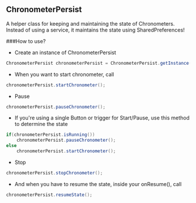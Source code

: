 ## ChronometerPersist
A helper class for keeping and maintaining the state of Chronometers. 
Instead of using a service, it maintains the state using SharedPreferences!  

###How to use?
* Create an instance of ChronometerPersist

```java
ChronometerPersist chronometerPersist = ChronometerPersist.getInstance(chronometer, sharedPreferences);
```

* When you want to start chronometer, call

```java
chronometerPersist.startChronometer();
```
* Pause 

```java
chronometerPersist.pauseChronometer(); 
```
* If you're using a single Button or trigger for Start/Pause, use this method to determine the state

```java
if(chronometerPersist.isRunning())
    chronometerPersist.pauseChronometer();
else
    chronometerPersist.startChronometer(); 
``` 

* Stop 

```java
chronometerPersist.stopChronometer();
```
* And when you have to resume the state, inside your onResume(), call

```java
chronometerPersist.resumeState(); 
```
